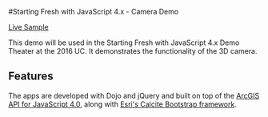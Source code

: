 #Starting Fresh with JavaScript 4.x - Camera Demo

[Live Sample](http://bsnider.github.io/UC-Demos/CameraDemo)

This demo will be used in the Starting Fresh with JavaScript 4.x Demo Theater at the 2016 UC.  It demonstrates the functionality of the 3D camera.

## Features

The apps are developed with Dojo and jQuery and built on top of the [ArcGIS API for JavaScript 4.0](https://developers.arcgis.com/javascript/beta/api-reference/), along with [Esri's Calcite Bootstrap framework](http://esri.github.io/calcite-bootstrap/).  
